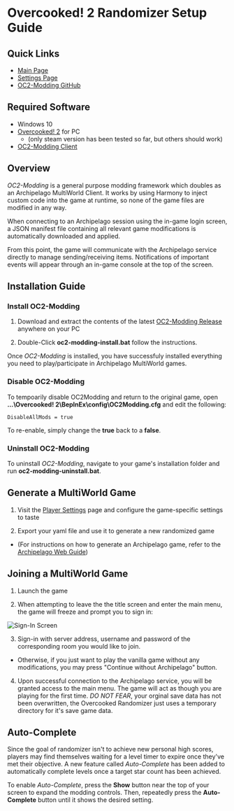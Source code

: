 # Overcooked! 2 Randomizer Setup Guide

## Quick Links
- [Main Page](../../../../games/Overcooked!%202/info/en)
- [Settings Page](../../../../games/Overcooked!%202/player-settings)
- [OC2-Modding GitHub](https://github.com/toasterparty/oc2-modding)

## Required Software

- Windows 10
- [Overcooked! 2](https://store.steampowered.com/bundle/13608/Overcooked_2___Gourmet_Edition/) for PC
    - (only steam version has been tested so far, but others should work)
- [OC2-Modding Client](https://github.com/toasterparty/oc2-modding/releases)

## Overview

*OC2-Modding* is a general purpose modding framework which doubles as an Archipelago MultiWorld Client. It works by using Harmony to inject custom code into the game at runtime, so none of the game files are modified in any way.

When connecting to an Archipelago session using the in-game login screen, a JSON manifest file containing all relevant game modifications is automatically downloaded and applied.

From this point, the game will communicate with the Archipelago service directly to manage sending/receiving items. Notifications of important events will appear through an in-game console at the top of the screen.

## Installation Guide

### Install OC2-Modding

1. Download and extract the contents of the latest [OC2-Modding Release](https://github.com/toasterparty/oc2-modding/releases) anywhere on your PC

2. Double-Click **oc2-modding-install.bat** follow the instructions.

Once *OC2-Modding* is installed, you have successfuly installed everything you need to play/participate in Archipelago MultiWorld games.

### Disable OC2-Modding

To tempoarily disable OC2Modding and return to the original game, open **...\Overcooked! 2\BepInEx\config\OC2Modding.cfg** and edit the following:

`DisableAllMods = true`

To re-enable, simply change the **true** back to a **false**.

### Uninstall OC2-Modding

To uninstall *OC2-Modding*, navigate to your game's installation folder and run **oc2-modding-uninstall.bat**.

## Generate a MultiWorld Game

1. Visit the [Player Settings](../../../../games/Overcooked!%202/player-settings) page and configure the game-specific settings to taste

2. Export your yaml file and use it to generate a new randomized game
- (For instructions on how to generate an Archipelago game, refer to the [Archipelago Web Guide](../../../../tutorial/Archipelago/using_website/en))

## Joining a MultiWorld Game

1. Launch the game

2. When attempting to leave the the title screen and enter the main menu, the game will freeze and prompt you to sign in:

![Sign-In Screen](https://i.imgur.com/goMy7o2.png)

3. Sign-in with server address, username and password of the corresponding room you would like to join.
- Otherwise, if you just want to play the vanilla game without any modifications, you may press "Continue without Archipelago" button.

4. Upon successful connection to the Archipelago service, you will be granted access to the main menu. The game will act as though you are playing for the first time. *DO NOT FEAR*, your orginal save data has not been overwritten, the Overcooked Randomizer just uses a temporary directory for it's save game data.

## Auto-Complete

Since the goal of randomizer isn't to achieve new personal high scores, players may find themselves waiting for a level timer to expire once they've met their objective. A new feature called *Auto-Complete* has been added to automatically complete levels once a target star count has been achieved.

To enable *Auto-Complete*, press the **Show** button near the top of your screen to expand the modding controls. Then, repeatedly press the **Auto-Complete** button until it shows the desired setting.
